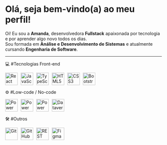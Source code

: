 #  Olá, seja bem-vindo(a) ao meu perfil!

Oi! Eu sou a **Amanda**, desenvolvedora **Fullstack** apaixonada por tecnologia e por aprender algo novo todos os dias.  
Sou formada em **Análise e Desenvolvimento de Sistemas** e atualmente cursando **Engenharia de Software**.

---

💻 #Tecnologias
Front-end
<div style="display: flex; gap: 10px; flex-wrap: wrap;"> <img src="https://cdn.jsdelivr.net/gh/devicons/devicon/icons/react/react-original.svg" width="40" height="40" alt="React" /> <img src="https://cdn.jsdelivr.net/gh/devicons/devicon/icons/javascript/javascript-original.svg" width="40" height="40" alt="JavaScript" /> <img src="https://cdn.jsdelivr.net/gh/devicons/devicon/icons/typescript/typescript-original.svg" width="40" height="40" alt="TypeScript" /> <img src="https://cdn.jsdelivr.net/gh/devicons/devicon/icons/html5/html5-original.svg" width="40" height="40" alt="HTML5" /> <img src="https://cdn.jsdelivr.net/gh/devicons/devicon/icons/css3/css3-original.svg" width="40" height="40" alt="CSS3" /> <img src="https://cdn.jsdelivr.net/gh/devicons/devicon/icons/bootstrap/bootstrap-original.svg" width="40" height="40" alt="Bootstrap" /> </div>

⚙️ #Low-code / No-code
<div style="display: flex; gap: 10px; flex-wrap: wrap;"> <img src="https://img.icons8.com/color/48/powerapps-2021.png" width="40" height="40" alt="Power Apps" /> <img src="https://img.icons8.com/color/48/power-automate-2020.png" width="40" height="40" alt="Power Automate" /> <img src="https://img.icons8.com/color/48/power-bi.png" width="40" height="40" alt="Power BI" /> <img src="https://img.icons8.com/color/48/microsoft-dataverse.png" width="40" height="40" alt="Dataverse" /> </div>

🛠️ #Outros
<div style="display: flex; gap: 10px; flex-wrap: wrap;"> <img src="https://cdn.jsdelivr.net/gh/devicons/devicon/icons/git/git-original.svg" width="40" height="40" alt="Git" /> <img src="https://cdn.jsdelivr.net/gh/devicons/devicon/icons/github/github-original.svg" width="40" height="40" alt="GitHub" /> <img src="https://img.icons8.com/external-tal-revivo-color-tal-revivo/48/external-rest-api-is-a-software-interface-that-allows-two-applications-to-communicate-with-each-other-logo-color-tal-revivo.png" width="40" height="40" alt="REST API" /> <img src="https://cdn.jsdelivr.net/gh/devicons/devicon/icons/figma/figma-original.svg" width="40" height="40" alt="Figma" /> </div>

